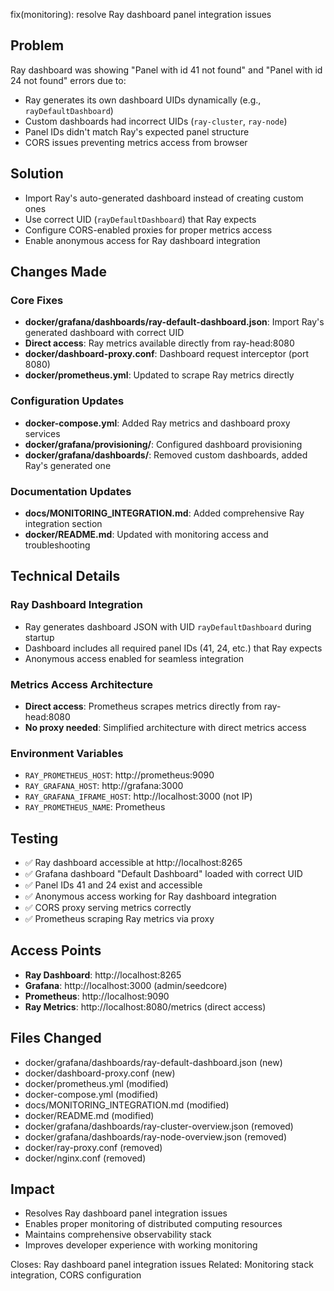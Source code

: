fix(monitoring): resolve Ray dashboard panel integration issues

## Problem
Ray dashboard was showing "Panel with id 41 not found" and "Panel with id 24 not found" errors due to:
- Ray generates its own dashboard UIDs dynamically (e.g., `rayDefaultDashboard`)
- Custom dashboards had incorrect UIDs (`ray-cluster`, `ray-node`)
- Panel IDs didn't match Ray's expected panel structure
- CORS issues preventing metrics access from browser

## Solution
- Import Ray's auto-generated dashboard instead of creating custom ones
- Use correct UID (`rayDefaultDashboard`) that Ray expects
- Configure CORS-enabled proxies for proper metrics access
- Enable anonymous access for Ray dashboard integration

## Changes Made

### Core Fixes
- **docker/grafana/dashboards/ray-default-dashboard.json**: Import Ray's generated dashboard with correct UID
- **Direct access**: Ray metrics available directly from ray-head:8080
- **docker/dashboard-proxy.conf**: Dashboard request interceptor (port 8080)
- **docker/prometheus.yml**: Updated to scrape Ray metrics directly

### Configuration Updates
- **docker-compose.yml**: Added Ray metrics and dashboard proxy services
- **docker/grafana/provisioning/**: Configured dashboard provisioning
- **docker/grafana/dashboards/**: Removed custom dashboards, added Ray's generated one

### Documentation Updates
- **docs/MONITORING_INTEGRATION.md**: Added comprehensive Ray integration section
- **docker/README.md**: Updated with monitoring access and troubleshooting

## Technical Details

### Ray Dashboard Integration
- Ray generates dashboard JSON with UID `rayDefaultDashboard` during startup
- Dashboard includes all required panel IDs (41, 24, etc.) that Ray expects
- Anonymous access enabled for seamless integration

### Metrics Access Architecture
- **Direct access**: Prometheus scrapes metrics directly from ray-head:8080
- **No proxy needed**: Simplified architecture with direct metrics access

### Environment Variables
- `RAY_PROMETHEUS_HOST`: http://prometheus:9090
- `RAY_GRAFANA_HOST`: http://grafana:3000
- `RAY_GRAFANA_IFRAME_HOST`: http://localhost:3000 (not IP)
- `RAY_PROMETHEUS_NAME`: Prometheus

## Testing
- ✅ Ray dashboard accessible at http://localhost:8265
- ✅ Grafana dashboard "Default Dashboard" loaded with correct UID
- ✅ Panel IDs 41 and 24 exist and accessible
- ✅ Anonymous access working for Ray dashboard integration
- ✅ CORS proxy serving metrics correctly
- ✅ Prometheus scraping Ray metrics via proxy

## Access Points
- **Ray Dashboard**: http://localhost:8265
- **Grafana**: http://localhost:3000 (admin/seedcore)
- **Prometheus**: http://localhost:9090
- **Ray Metrics**: http://localhost:8080/metrics (direct access)

## Files Changed
- docker/grafana/dashboards/ray-default-dashboard.json (new)
- docker/dashboard-proxy.conf (new)
- docker/prometheus.yml (modified)
- docker-compose.yml (modified)
- docs/MONITORING_INTEGRATION.md (modified)
- docker/README.md (modified)
- docker/grafana/dashboards/ray-cluster-overview.json (removed)
- docker/grafana/dashboards/ray-node-overview.json (removed)
- docker/ray-proxy.conf (removed)
- docker/nginx.conf (removed)

## Impact
- Resolves Ray dashboard panel integration issues
- Enables proper monitoring of distributed computing resources
- Maintains comprehensive observability stack
- Improves developer experience with working monitoring

Closes: Ray dashboard panel integration issues
Related: Monitoring stack integration, CORS configuration 